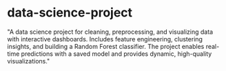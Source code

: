 # data-science-project
"A data science project for cleaning, preprocessing, and visualizing data with interactive dashboards. Includes feature engineering, clustering insights, and building a Random Forest classifier. The project enables real-time predictions with a saved model and provides dynamic, high-quality visualizations."
